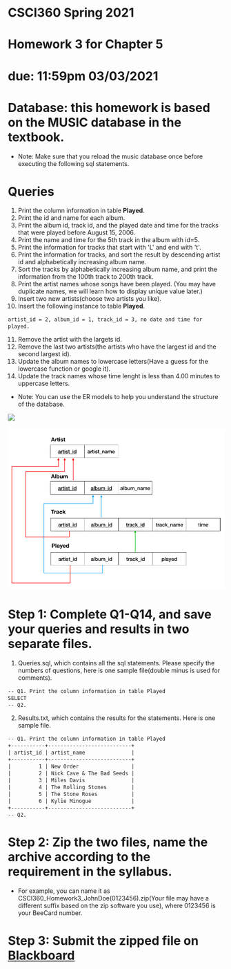 # CSCI360 Spring 2021
# Homework 3 for Chapter 5
# due: 11:59pm 03/03/2021

# Database: this homework is based on the MUSIC database in the textbook.
+ Note: Make sure that you reload the music database once before executing the following sql statements.
# Queries
1. Print the column information in table **Played**.<br>
2. Print the id and name for each album. <br>
3. Print the album id, track id, and the played date and time for the tracks that were played before August 15, 2006. <br>
4. Print the name and time for the 5th track in the album with id=5.<br>
5. Print the information for tracks that start with 'L' and end with 't'. <br>
6. Print the information for tracks, and sort the result by descending artist id and alphabetically increasing album name. <br>
7. Sort the tracks by alphabetically increasing album name, and print the information from the 100th track to 200th track. <br>
8. Print the artist names whose songs have been played. (You may have duplicate names, we will learn how to display unique value later.)<br>
9. Insert two new artists(choose two artists you like).<br>
10. Insert the following instance to table **Played**.
~~~~
artist_id = 2, album_id = 1, track_id = 3, no date and time for played.
~~~~
11. Remove the artist with the largets id. <br>
12. Remove the last two artists(the artists who have the largest id and the second largest id). <br>
13. Update the album names to lowercase letters(Have a guess for the lowercase function or google it).<br>
14. Update the track names whose time lenght is less than 4.00 minutes to uppercase letters. <br>

+ Note: You can use the ER models to help you understand the structure of the database.

![](/Resources/4-musicer.png)

![](/Resources/5-musicer2.png)

# Step 1: Complete Q1-Q14, and save your queries and results in two separate files.
1. Queries.sql, which contains all the sql statements. Please specify the numbers of questions, here is one sample file(double minus is used for comments).
~~~~
-- Q1. Print the column information in table Played
SELECT 
-- Q2. 
~~~~
2. Results.txt, which contains the results for the statements. Here is one sample file.
~~~~
-- Q1. Print the column information in table Played
+-----------+---------------------------+
| artist_id | artist_name               |
+-----------+---------------------------+
|         1 | New Order                 |
|         2 | Nick Cave & The Bad Seeds |
|         3 | Miles Davis               |
|         4 | The Rolling Stones        |
|         5 | The Stone Roses           |
|         6 | Kylie Minogue             |
+-----------+---------------------------+
-- Q2.
~~~~
# Step 2: Zip the two files, name the archive according to the requirement in the syllabus.
+ For example, you can name it as CSCI360_Homework3_JohnDoe(0123456).zip(Your file may have a different suffix based on the zip software you use), where 0123456 is your BeeCard number.
# Step 3: Submit the zipped file on [Blackboard](https://blackboard.sau.edu/)

